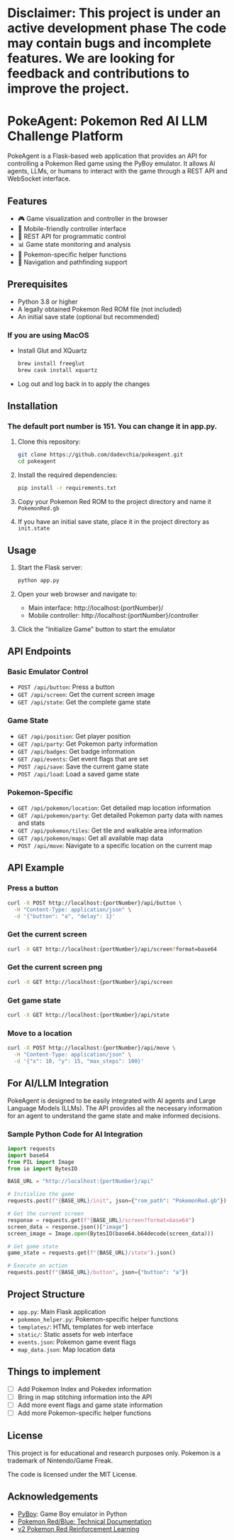 # Disclaimer: This project is under an active development phase The code may contain bugs and incomplete features. We are looking for feedback and contributions to improve the project.

# PokeAgent: Pokemon Red AI LLM Challenge Platform

PokeAgent is a Flask-based web application that provides an API for controlling a Pokemon Red game using the PyBoy emulator. It allows AI agents, LLMs, or humans to interact with the game through a REST API and WebSocket interface.

## Features

- 🎮 Game visualization and controller in the browser
- 📱 Mobile-friendly controller interface
- 🤖 REST API for programmatic control
- 📊 Game state monitoring and analysis
- 🚀 Pokemon-specific helper functions
- 📍 Navigation and pathfinding support

## Prerequisites

- Python 3.8 or higher
- A legally obtained Pokemon Red ROM file (not included)
- An initial save state (optional but recommended)

### If you are using MacOS
- Install Glut and XQuartz
  ```bash
  brew install freeglut
  brew cask install xquartz
  ```
- Log out and log back in to apply the changes

## Installation

### The default port number is 151. You can change it in app.py.

1. Clone this repository:
   ```bash
   git clone https://github.com/dadevchia/pokeagent.git
   cd pokeagent
   ```

2. Install the required dependencies:
   ```bash
   pip install -r requirements.txt
   ```

3. Copy your Pokemon Red ROM to the project directory and name it `PokemonRed.gb`

4. If you have an initial save state, place it in the project directory as `init.state`

## Usage

1. Start the Flask server:
   ```bash
   python app.py
   ```

2. Open your web browser and navigate to:
   - Main interface: http://localhost:{portNumber}/
   - Mobile controller: http://localhost:{portNumber}/controller

3. Click the "Initialize Game" button to start the emulator

## API Endpoints

### Basic Emulator Control

- `POST /api/button`: Press a button
- `GET /api/screen`: Get the current screen image
- `GET /api/state`: Get the complete game state

### Game State

- `GET /api/position`: Get player position
- `GET /api/party`: Get Pokemon party information
- `GET /api/badges`: Get badge information
- `GET /api/events`: Get event flags that are set
- `POST /api/save`: Save the current game state
- `POST /api/load`: Load a saved game state

### Pokemon-Specific

- `GET /api/pokemon/location`: Get detailed map location information
- `GET /api/pokemon/party`: Get detailed Pokemon party data with names and stats
- `GET /api/pokemon/tiles`: Get tile and walkable area information
- `GET /api/pokemon/maps`: Get all available map data
- `POST /api/move`: Navigate to a specific location on the current map

## API Example

### Press a button
```bash
curl -X POST http://localhost:{portNumber}/api/button \
  -H "Content-Type: application/json" \
  -d '{"button": "a", "delay": 1}'
```

### Get the current screen
```bash
curl -X GET http://localhost:{portNumber}/api/screen?format=base64
```

### Get the current screen png
```bash
curl -X GET http://localhost:{portNumber}/api/screen
```

### Get game state
```bash
curl -X GET http://localhost:{portNumber}/api/state
```

### Move to a location
```bash
curl -X POST http://localhost:{portNumber}/api/move \
  -H "Content-Type: application/json" \
  -d '{"x": 10, "y": 15, "max_steps": 100}'
```

## For AI/LLM Integration

PokeAgent is designed to be easily integrated with AI agents and Large Language Models (LLMs). The API provides all the necessary information for an agent to understand the game state and make informed decisions.

### Sample Python Code for AI Integration

```python
import requests
import base64
from PIL import Image
from io import BytesIO

BASE_URL = "http://localhost:{portNumber}/api"

# Initialize the game
requests.post(f"{BASE_URL}/init", json={"rom_path": "PokemonRed.gb"})

# Get the current screen
response = requests.get(f"{BASE_URL}/screen?format=base64")
screen_data = response.json()["image"]
screen_image = Image.open(BytesIO(base64.b64decode(screen_data)))

# Get game state
game_state = requests.get(f"{BASE_URL}/state").json()

# Execute an action
requests.post(f"{BASE_URL}/button", json={"button": "a"})
```

## Project Structure

- `app.py`: Main Flask application
- `pokemon_helper.py`: Pokemon-specific helper functions
- `templates/`: HTML templates for web interface
- `static/`: Static assets for web interface
- `events.json`: Pokemon game event flags
- `map_data.json`: Map location data

## Things to implement

- [ ] Add Pokemon Index and Pokedex information
- [ ] Bring in map stitching information into the API
- [ ] Add more event flags and game state information
- [ ] Add more Pokemon-specific helper functions

## License

This project is for educational and research purposes only. Pokemon is a trademark of Nintendo/Game Freak.

The code is licensed under the MIT License.

## Acknowledgements

- [PyBoy](https://github.com/Baekalfen/PyBoy): Game Boy emulator in Python
- [Pokemon Red/Blue: Technical Documentation](https://github.com/pret/pokered)
- [v2 Pokemon Red Reinforcement Learning](https://github.com/pwhiddy/PokemonRedExperiments)